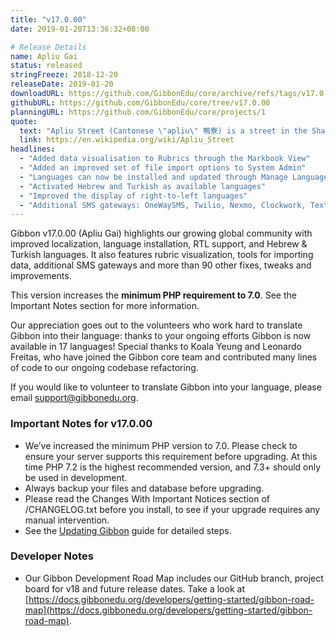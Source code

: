 ```yaml
---
title: "v17.0.00"
date: 2019-01-20T13:36:32+08:00

# Release Details
name: Apliu Gai
status: released
stringFreeze: 2018-12-20
releaseDate: 2019-01-20
downloadURL: https://github.com/GibbonEdu/core/archive/refs/tags/v17.0.00.zip
githubURL: https://github.com/GibbonEdu/core/tree/v17.0.00
planningURL: https://github.com/GibbonEdu/core/projects/1
quote:
  text: "Apliu Street (Cantonese \"apliu\" 鴨寮) is a street in the Sham Shui Po area of New Kowloon, Hong Kong.  Apliu Street has a huge flea market containing electronics, electrical components, and related items. A shopper can find both new and used merchandise in the area. Apliu Street is well known for geek shopping"
  link: https://en.wikipedia.org/wiki/Apliu_Street
headlines:
  - "Added data visualisation to Rubrics through the Markbook View"
  - "Added an improved set of file import options to System Admin"
  - "Languages can now be installed and updated through Manage Languages in System Admin"
  - "Activated Hebrew and Turkish as available languages"
  - "Improved the display of right-to-left languages"
  - "Additional SMS gateways: OneWaySMS, Twilio, Nexmo, Clockwork, TextLocal, Mail to SMS"
---
```


Gibbon v17.0.00 (Apliu Gai) highlights our growing global community with improved localization, language installation, RTL support, and Hebrew & Turkish languages. It also features rubric visualization, tools for importing data, additional SMS gateways and more than 90 other fixes, tweaks and improvements.

This version increases the **minimum PHP requirement to 7.0**. See the Important Notes section for more information.

Our appreciation goes out to the volunteers who work hard to translate Gibbon into their language: thanks to your ongoing efforts Gibbon is now available in 17 languages! Special thanks to Koala Yeung and Leonardo Freitas, who have joined the Gibbon core team and contributed many lines of code to our ongoing codebase refactoring.

If you would like to volunteer to translate Gibbon into your language, please email [support@gibbonedu.org](mailto:support@gibbonedu.org).

### Important Notes for v17.0.00

- We’ve increased the minimum PHP version to 7.0. Please check to ensure your server supports this requirement before upgrading.  At this time PHP 7.2 is the highest recommended version, and 7.3+ should only be used in development.
- Always backup your files and database before upgrading.
- Please read the Changes With Important Notices section of /CHANGELOG.txt before you install, to see if your upgrade requires any manual intervention.
- See the [Updating Gibbon](https://docs.gibbonedu.org/administrators/getting-started/updating-gibbon/) guide for detailed steps.

### Developer Notes

- Our Gibbon Development Road Map includes our GitHub branch, project board for v18 and future release dates. Take a look at [https://docs.gibbonedu.org/developers/getting-started/gibbon-road-map](https://docs.gibbonedu.org/developers/getting-started/gibbon-road-map).
